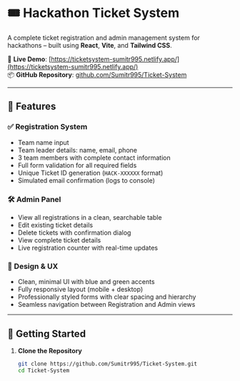 # 🎟️ Hackathon Ticket System

A complete ticket registration and admin management system for hackathons – built using **React**, **Vite**, and **Tailwind CSS**.

🔗 **Live Demo**: [https://ticketsystem-sumitr995.netlify.app/](https://ticketsystem-sumitr995.netlify.app/)  
📦 **GitHub Repository**: [github.com/Sumitr995/Ticket-System](https://github.com/Sumitr995/Ticket-System.git)

---

## 🎯 Features

### ✅ Registration System
- Team name input
- Team leader details: name, email, phone
- 3 team members with complete contact information
- Full form validation for all required fields
- Unique Ticket ID generation (`HACK-XXXXXX` format)
- Simulated email confirmation (logs to console)

### 🛠️ Admin Panel
- View all registrations in a clean, searchable table
- Edit existing ticket details
- Delete tickets with confirmation dialog
- View complete ticket details
- Live registration counter with real-time updates

### 🎨 Design & UX
- Clean, minimal UI with blue and green accents
- Fully responsive layout (mobile + desktop)
- Professionally styled forms with clear spacing and hierarchy
- Seamless navigation between Registration and Admin views

---

## 🚀 Getting Started

1. **Clone the Repository**
   ```bash
   git clone https://github.com/Sumitr995/Ticket-System.git
   cd Ticket-System
